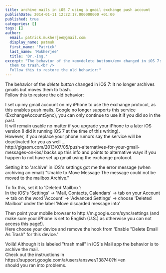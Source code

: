 ```yaml
---
title: archive mails in iOS 7 using a gmail exchange push account
publishDate: 2014-01-11 12:22:17.000000000 +01:00
published: true
categories: []
tags: []
author:
  email: patrick.mukherjee@gmail.com
  display_name: patmuk
  first_name: 'Patrick'
  last_name: 'Mukherjee'
  title: 'Dr.-Ing.'
excerpt: "The behavior of the <em>delete button</em> changed in iOS 7: It no longer archives gmails but moves
  them to trash.<br />
  Follow this to restore the old behavior:"
---
```

  The behavior of the <em>delete button</em> changed in iOS 7: It no longer archives gmails but moves
  them to trash.<br />
  Follow this to restore the old behavior:
</p>
<p>I set up my gmail account on my iPhone to use the exchange protocol, as this enables push mails. Google no longer
  supports this service (ExchangeAccountSync), you can only continue to use it if you did so in the past.<br />
  It will remain usable no matter if you upgrade your iPhone to a later iOS version (I did it running iOS 7 at the time
  of this writing).<br />
  However, if you replace your phone rumors say the service will be deactivated for you as well ...<br />
  http://gigaom.com/2013/07/05/push-alternatives-for-your-gmail-messages-on-ios/ backs up this info and points to
  alternative ways if you happen to not have set up gmail using the exchange protocol.</p>
<p>Setting it to 'archive' in iOS's settings got me the error message (when archiving an email) "Unable to Move Message
  The message could not be moved to the mailbox Archive."</p>
<p>To fix this, set it to 'Deleted Mailbox':<br />
  In the iOS's 'Settings' -> 'Mail, Contacts, Calendars' -> tab on your Account -> tab on the word 'Account' ->
  'Advanced Settings' -> choose 'Deleted Mailbox' under the label 'Move discarded message into'</p>
<p>Then point your mobile browser to http://m.google.com/sync/settings (and make sure your iPhone is set to English
  (U.S.) as otherwise you can not access this page!).<br />
  Here choose your device and remove the hook from 'Enable "Delete Email As Trash" for this device.'</p>
<p>Voilà! Although it is labeled "trash mail" in iOS's Mail app the behavior is to archive the mail.<br />
  Check out the instructions in https://support.google.com/a/users/answer/138740?hl=en<br />
  should you ran into problems.<br />
  <!--:sr--><strong></strong><strong></strong><strong></strong><strong></strong>
</p>